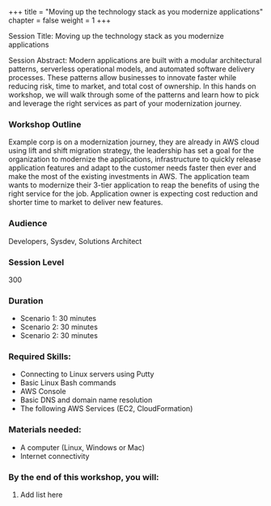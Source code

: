 +++
title = "Moving up the technology stack as you modernize applications"
chapter = false
weight = 1
+++

Session Title: Moving up the technology stack as you modernize applications

Session Abstract: Modern applications are built with a modular architectural patterns, serverless operational models, and automated software delivery processes. These patterns allow businesses to innovate faster while reducing risk, time to market, and total cost of ownership. In this hands on workshop, we will walk through some of the patterns and learn how to pick and leverage the right services as part of your modernization journey.

### Workshop Outline
Example corp is on a modernization journey, they are already in AWS cloud using lift and shift migration strategy, the leadership has set a goal for the organization to modernize the applications, infrastructure to quickly release application features and adapt to the customer needs faster then ever and make the most of the existing investments in AWS. The application team wants to modernize their 3-tier application to reap the benefits of using the right service for the job. Application owner is expecting cost reduction and shorter time to market to deliver new features.

### Audience
Developers, Sysdev, Solutions Architect

### Session Level
300

### Duration
- Scenario 1: 30 minutes
- Scenario 2: 30 minutes
- Scenario 2: 30 minutes

### Required Skills:
- Connecting to Linux servers using Putty
- Basic Linux Bash commands
- AWS Console
- Basic DNS and domain name resolution
- The following AWS Services (EC2, CloudFormation)

### Materials needed:

* A computer (Linux, Windows or Mac)
* Internet connectivity

### By the end of this workshop, you will:

1. Add list here